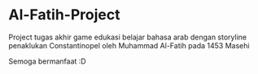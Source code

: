 # Al-Fatih-Project
Project tugas akhir game edukasi belajar bahasa arab dengan storyline penaklukan Constantinopel oleh Muhammad Al-Fatih pada 1453 Masehi

Semoga bermanfaat :D
